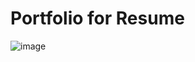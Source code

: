 # Portfolio for Resume

![image](https://github.com/Selva1402/Portfolio/assets/113228933/89e0cf58-4a2f-47d6-a5d2-e5b7efd09d3f)

